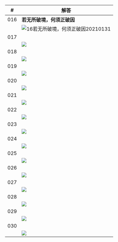 
|#|解答|
|-|-|
|016|**若无所破境，何须正破因**
||![16若无所破境，何须正破因20210131](../img/q016.jpg)
|017|
||![](../img/q017.jpg)
|018|
||![](../img/q018.jpg)
|019|
||![](../img/q019.jpg)
|020|
||![](../img/q020.jpg)
|021|
||![](../img/q021.jpg)
|022|
||![](../img/q022.jpg)
|023|
||![](../img/q023.jpg)
|024|
||![](../img/q024.jpg)
|025|
||![](../img/q025.jpg)
|026|
||![](../img/q026.jpg)
|027|
||![](../img/q027.jpg)
|028|
||![](../img/q028.jpg)
|029|
||![](../img/q029.jpg)
|030|
||![](../img/q030.jpg)




